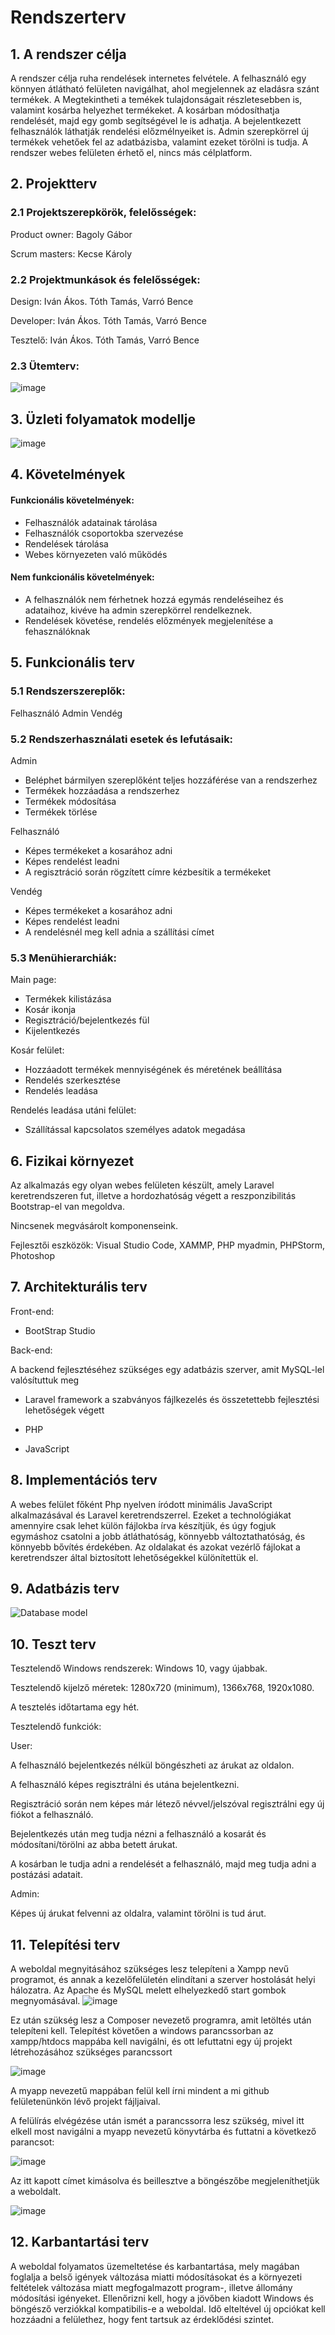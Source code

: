 # Rendszerterv

## 1. A rendszer célja
A rendszer célja ruha rendelések internetes felvétele. A felhasználó egy könnyen átlátható felületen navigálhat, ahol megjelennek az eladásra szánt termékek. A Megtekintheti a temékek tulajdonságait részletesebben is, valamint kosárba helyezhet termékeket. A kosárban módosíthatja rendelését, majd egy gomb segítségével le is adhatja. A bejelentkezett felhasználók láthatják rendelési előzmélnyeiket is. Admin szerepkörrel új termékek vehetőek fel az adatbázisba, valamint ezeket törölni is tudja. A rendszer webes felületen érhető el, nincs más célplatform.

## 2. Projektterv
### 2.1 Projektszerepkörök, felelősségek:
Product owner: Bagoly Gábor

Scrum masters: Kecse Károly

### 2.2 Projektmunkások és felelősségek:
Design: Iván Ákos. Tóth Tamás, Varró Bence

Developer: Iván Ákos. Tóth Tamás, Varró Bence

Tesztelő: Iván Ákos. Tóth Tamás, Varró Bence

### 2.3 Ütemterv:
![image](https://user-images.githubusercontent.com/103049058/199763064-5829f004-9d7b-4a69-95ff-584da699eca1.png)

## 3. Üzleti folyamatok modellje
![image](https://user-images.githubusercontent.com/78543866/206468340-6b67dc2d-55a0-424f-b373-ba34fcbfbab5.png)


## 4. Követelmények
#### Funkcionális követelmények:
- Felhasználók adatainak tárolása
- Felhasználók csoportokba szervezése
- Rendelések tárolása
- Webes környezeten való működés
#### Nem funkcionális követelmények:
- A felhasználók nem férhetnek hozzá egymás rendeléseihez és adataihoz, kivéve ha admin szerepkörrel rendelkeznek.
- Rendelések követése, rendelés előzmények megjelenítése a fehasználóknak

## 5. Funkcionális terv
### 5.1 Rendszerszereplők:
Felhasználó
Admin
Vendég

### 5.2  Rendszerhasználati esetek és lefutásaik:
Admin
- Beléphet bármilyen szereplőként teljes hozzáférése van a rendszerhez
- Termékek hozzáadása a rendszerhez
- Termékek módosítása
- Termékek törlése

Felhasználó 
- Képes termékeket a kosarához adni
- Képes rendelést leadni
- A regisztráció során rögzített címre kézbesítik a termékeket

Vendég
- Képes termékeket a kosarához adni
- Képes rendelést leadni
- A rendelésnél meg kell adnia a szállítási címet

### 5.3 Menühierarchiák:
Main page:
- Termékek kilistázása
- Kosár ikonja
- Regisztráció/bejelentkezés fül
- Kijelentkezés

Kosár felület:
- Hozzáadott termékek mennyiségének és méretének beállítása
- Rendelés szerkesztése
- Rendelés leadása

Rendelés leadása utáni felület:
- Szállítással kapcsolatos személyes adatok megadása

## 6. Fizikai környezet
Az alkalmazás egy olyan webes felületen készült, amely Laravel keretrendszeren fut, illetve a hordozhatóság végett a reszponzibilitás Bootstrap-el van megoldva.

Nincsenek megvásárolt komponenseink.

Fejlesztői eszközök: Visual Studio Code, XAMMP, PHP myadmin, PHPStorm, Photoshop

## 7. Architekturális terv

Front-end:

- BootStrap Studio

Back-end:

A backend fejlesztéséhez szükséges egy adatbázis szerver, amit MySQL-lel valósítuttuk meg

- Laravel framework a szabványos fájlkezelés és összetettebb fejlesztési lehetőségek végett

- PHP

- JavaScript

## 8. Implementációs terv
A webes felület főként Php nyelven íródott minimális JavaScript alkalmazásával és Laravel keretrendszerrel. Ezeket a technológiákat amennyire csak lehet külön fájlokba írva készítjük, és úgy fogjuk egymáshoz csatolni a jobb átláthatóság, könnyebb változtathatóság, és könnyebb bővítés érdekében. Az oldalakat és azokat vezérlő fájlokat a keretrendszer által biztosított lehetőségekkel különítettük el.

## 9. Adatbázis terv
![Database model](https://user-images.githubusercontent.com/78543866/200951605-d42866a9-b183-49b5-b369-12b6507b116b.png)

## 10. Teszt terv
Tesztelendő Windows rendszerek: Windows 10, vagy újabbak.

Tesztelendő kijelző méretek: 1280x720 (minimum), 1366x768, 1920x1080.

A tesztelés időtartama egy hét.

Tesztelendő funkciók:

User:

A felhasználó bejelentkezés nélkül böngészheti az árukat az oldalon.

A felhasználó képes regisztrálni és utána bejelentkezni.

Regisztráció során nem képes már létező névvel/jelszóval regisztrálni egy új fiókot a felhasználó.

Bejelentkezés után meg tudja nézni a felhasználó a kosarát és módosítani/törölni az abba betett árukat.

A kosárban le tudja adni a rendelését a felhasználó, majd meg tudja adni a postázási adatait.

Admin:

Képes új árukat felvenni az oldalra, valamint törölni is tud árut.

## 11. Telepítési terv

A weboldal megnyitásához szükséges lesz telepíteni a Xampp nevű programot, és annak a kezelőfelületén elindítani a szerver hostolását helyi hálozatra.
Az Apache és MySQL melett elhelyezkedő start gombok megnyomásával.
![image](https://user-images.githubusercontent.com/103049058/206261590-1126c99f-b09e-4af3-9c64-2d2d059fecc3.png)

Ez után szükség lesz a Composer nevezető programra, amit letöltés után telepíteni kell.
Telepítést követően a windows parancssorban az xampp/htdocs mappába kell navigálni, és ott lefuttatni egy új projekt létrehozásához szükséges parancssort

![image](https://user-images.githubusercontent.com/103049058/206265273-a6191284-cb68-4b8b-aac9-44482d3d41af.png)

A myapp nevezetű mappában felül kell írni mindent a mi github felületenünkön lévő projekt fájljaival.

A felülírás elvégézése után ismét a parancssorra lesz szükség, mivel itt elkell most navigálni a myapp nevezetű könyvtárba és futtatni a következő parancsot:

![image](https://user-images.githubusercontent.com/103049058/206265655-0c5c4cd5-4e9a-4c8d-ae21-36c7b9665388.png)

Az itt kapott címet kimásolva és beillesztve a böngészőbe megjeleníthetjük a weboldalt.

![image](https://user-images.githubusercontent.com/103049058/206265860-431d3de4-fe0c-4adb-9efe-92ed78f8ecb7.png)





## 12. Karbantartási terv

A weboldal folyamatos üzemeltetése és karbantartása, mely magában foglalja a belső igények változása miatti módosításokat és a környezeti feltételek változása miatt megfogalmazott program-, illetve állomány módosítási igényeket. Ellenőrizni kell, hogy a jövőben kiadott Windows és böngésző verziókkal kompatibilis-e a weboldal. Idő elteltével új opciókat kell hozzáadni a felülethez, hogy fent tartsuk az érdeklődési szintet.
